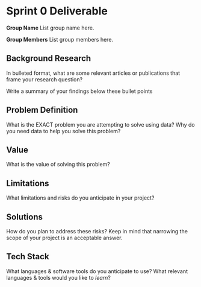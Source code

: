 # Sprint 0 Deliverable

**Group Name**
List group name here.

**Group Members**
List group members here.

## Background Research

In bulleted format, what are some relevant articles or publications that frame your research question?

Write a summary of your findings below these bullet points

## Problem Definition

What is the EXACT problem you are attempting to solve using data? Why do you need data to help you solve this problem?

## Value

What is the value of solving this problem?

## Limitations

What limitations and risks do you anticipate in your project?

## Solutions

How do you plan to address these risks? Keep in mind that narrowing the scope of your project is an acceptable answer.

## Tech Stack

What languages & software tools do you anticipate to use? What relevant languages & tools would you like to *learn*?